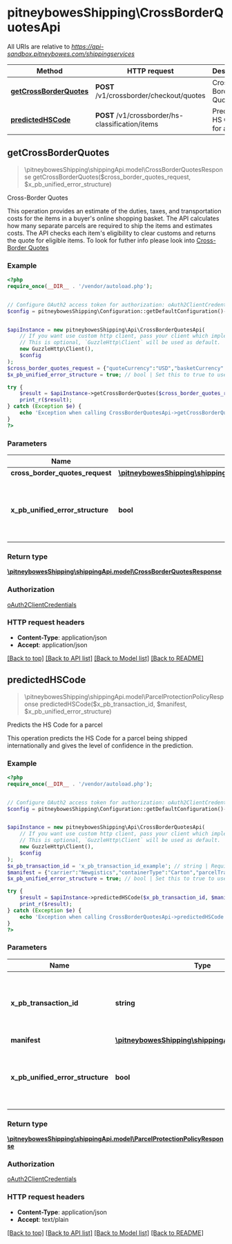 # pitneybowesShipping\CrossBorderQuotesApi

All URIs are relative to *https://api-sandbox.pitneybowes.com/shippingservices*

Method | HTTP request | Description
------------- | ------------- | -------------
[**getCrossBorderQuotes**](CrossBorderQuotesApi.md#getCrossBorderQuotes) | **POST** /v1/crossborder/checkout/quotes | Cross-Border Quotes
[**predictedHSCode**](CrossBorderQuotesApi.md#predictedHSCode) | **POST** /v1/crossborder/hs-classification/items | Predicts the HS Code for a parcel



## getCrossBorderQuotes

> \pitneybowesShipping\shippingApi.model\CrossBorderQuotesResponse getCrossBorderQuotes($cross_border_quotes_request, $x_pb_unified_error_structure)

Cross-Border Quotes

This operation provides an estimate of the duties, taxes, and transportation costs for the items in a buyer's online shopping basket. The API calculates how many separate parcels are required to ship the items and estimates costs. The API checks each item's eligibility to clear customs and returns the quote for eligible items. To look for futher info please look into [Cross-Border Quotes](https://shipping.pitneybowes.com/api/post-quotes.html#)

### Example

```php
<?php
require_once(__DIR__ . '/vendor/autoload.php');


// Configure OAuth2 access token for authorization: oAuth2ClientCredentials
$config = pitneybowesShipping\Configuration::getDefaultConfiguration()->setAccessToken('YOUR_ACCESS_TOKEN');


$apiInstance = new pitneybowesShipping\Api\CrossBorderQuotesApi(
    // If you want use custom http client, pass your client which implements `GuzzleHttp\ClientInterface`.
    // This is optional, `GuzzleHttp\Client` will be used as default.
    new GuzzleHttp\Client(),
    $config
);
$cross_border_quotes_request = {"quoteCurrency":"USD","basketCurrency":"USD","fromAddress":{"name":"John Smith","residential":false,"company":"Supplies","addressLines":["545 Market St"],"cityTown":"San Francisco","stateProvince":"CA","postalCode":"94105","countryCode":"US","email":"john@example.com","phone":"415-555-0000"},"toAddress":{"name":"Jan Jones","residential":true,"addressLines":["2168 King St N"],"cityTown":"Waterloo","stateProvince":"ON","postalCode":"N2J 4G8","countryCode":"CA","email":"jan@example.com","phone":"519-555-0000"},"basketItems":[{"brand":"","categories":[{"categoryCode":"UNKNOWN","descriptions":[{"locale":"en","name":"Dress","parentsNames":["Clothing","Women"]}],"parentCategoryCode":"6543","url":"www.example.com"}],"description":"Red Embroidered","eccn":"EAR99","hazmats":["hazmat","ormd"],"hSTariffCode":"4203100001","hSTariffCodeCountry":"AU","identifiers":[{"number":"123456","source":"isbn"}],"imageUrls":["www.example.com"],"itemDimension":{"length":11,"height":8.5,"width":5,"unitOfMeasurement":"IN"},"itemId":"G_123456","manufacturer":"","originCountryCode":"CN","pricing":{"price":20,"codPrice":[{"price":20,"cod":"CA","includesDuty":false,"includesTaxes":false}],"dutiableValue":20},"quantity":2,"unitPrice":19.99,"unitWeight":{"weight":5,"unitOfMeasurement":"lb"},"url":"http://www.example.com/products/160921_030"}],"rates":[{"carrier":"PBI","serviceId":"PBXPS"}],"shipmentOptions":[{"name":"SHIPPER_ID","value":"9024324564"},{"name":"CLIENT_ID","value":"789123"},{"name":"CARRIER_FACILITY_ID","value":"US_ELOVATIONS_KY"}]}; // \pitneybowesShipping\shippingApi.model\CrossBorderQuotesRequest | 
$x_pb_unified_error_structure = true; // bool | Set this to true to use the standard [error object](https://shipping.pitneybowes.com/reference/error-object.html#standard-error-object) if an error occurs.

try {
    $result = $apiInstance->getCrossBorderQuotes($cross_border_quotes_request, $x_pb_unified_error_structure);
    print_r($result);
} catch (Exception $e) {
    echo 'Exception when calling CrossBorderQuotesApi->getCrossBorderQuotes: ', $e->getMessage(), PHP_EOL;
}
?>
```

### Parameters


Name | Type | Description  | Notes
------------- | ------------- | ------------- | -------------
 **cross_border_quotes_request** | [**\pitneybowesShipping\shippingApi.model\CrossBorderQuotesRequest**](../Model/CrossBorderQuotesRequest.md)|  |
 **x_pb_unified_error_structure** | **bool**| Set this to true to use the standard [error object](https://shipping.pitneybowes.com/reference/error-object.html#standard-error-object) if an error occurs. | [optional] [default to true]

### Return type

[**\pitneybowesShipping\shippingApi.model\CrossBorderQuotesResponse**](../Model/CrossBorderQuotesResponse.md)

### Authorization

[oAuth2ClientCredentials](../../README.md#oAuth2ClientCredentials)

### HTTP request headers

- **Content-Type**: application/json
- **Accept**: application/json

[[Back to top]](#) [[Back to API list]](../../README.md#documentation-for-api-endpoints)
[[Back to Model list]](../../README.md#documentation-for-models)
[[Back to README]](../../README.md)


## predictedHSCode

> \pitneybowesShipping\shippingApi.model\ParcelProtectionPolicyResponse predictedHSCode($x_pb_transaction_id, $manifest, $x_pb_unified_error_structure)

Predicts the HS Code for a parcel

This operation predicts the HS Code for a parcel being shipped internationally and gives the level of confidence in the prediction.

### Example

```php
<?php
require_once(__DIR__ . '/vendor/autoload.php');


// Configure OAuth2 access token for authorization: oAuth2ClientCredentials
$config = pitneybowesShipping\Configuration::getDefaultConfiguration()->setAccessToken('YOUR_ACCESS_TOKEN');


$apiInstance = new pitneybowesShipping\Api\CrossBorderQuotesApi(
    // If you want use custom http client, pass your client which implements `GuzzleHttp\ClientInterface`.
    // This is optional, `GuzzleHttp\Client` will be used as default.
    new GuzzleHttp\Client(),
    $config
);
$x_pb_transaction_id = 'x_pb_transaction_id_example'; // string | Required. A unique identifier for the transaction, up to 25 characters.
$manifest = {"carrier":"Newgistics","containerType":"Carton","parcelTrackingNumbers":["9205500000000000000000","9206600000000000000000"],"documents":[{"resolution":"DPI_203","size":"DOC_4X4","fileFormat":"PDF"}],"parameters":[{"name":"CLIENT_CONTAINER_ID","value":"AB12345678"},{"name":"SHIPMENT_REFERENCE_NUMBER","value":"CD12345678"},{"name":"CLIENT_FACILITY_ID","value":"7777"},{"name":"CARRIER_GATEWAY_FACILITY_ID","value":"1234"},{"name":"CARRIER_FACILITY_ID","value":"4321"},{"name":"PRINT_CUSTOM_MESSAGE_1","value":"Container: AB12345678, Shipment: CD12345678"},{"name":"current_container","value":"1"},{"name":"total_container_count","value":"2"},{"name":"client_Id","value":"NGST"}]}; // \pitneybowesShipping\shippingApi.model\Manifest | manifest
$x_pb_unified_error_structure = true; // bool | Set this to true to use the standard [error object](https://shipping.pitneybowes.com/reference/error-object.html#standard-error-object) if an error occurs.

try {
    $result = $apiInstance->predictedHSCode($x_pb_transaction_id, $manifest, $x_pb_unified_error_structure);
    print_r($result);
} catch (Exception $e) {
    echo 'Exception when calling CrossBorderQuotesApi->predictedHSCode: ', $e->getMessage(), PHP_EOL;
}
?>
```

### Parameters


Name | Type | Description  | Notes
------------- | ------------- | ------------- | -------------
 **x_pb_transaction_id** | **string**| Required. A unique identifier for the transaction, up to 25 characters. |
 **manifest** | [**\pitneybowesShipping\shippingApi.model\Manifest**](../Model/Manifest.md)| manifest |
 **x_pb_unified_error_structure** | **bool**| Set this to true to use the standard [error object](https://shipping.pitneybowes.com/reference/error-object.html#standard-error-object) if an error occurs. | [optional] [default to true]

### Return type

[**\pitneybowesShipping\shippingApi.model\ParcelProtectionPolicyResponse**](../Model/ParcelProtectionPolicyResponse.md)

### Authorization

[oAuth2ClientCredentials](../../README.md#oAuth2ClientCredentials)

### HTTP request headers

- **Content-Type**: application/json
- **Accept**: text/plain

[[Back to top]](#) [[Back to API list]](../../README.md#documentation-for-api-endpoints)
[[Back to Model list]](../../README.md#documentation-for-models)
[[Back to README]](../../README.md)


